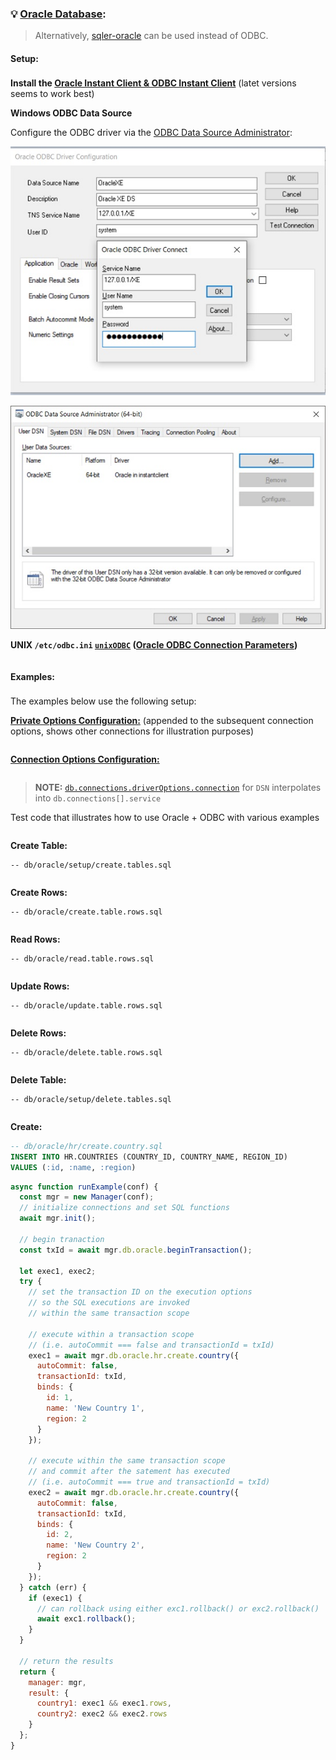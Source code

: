 ### 💡 [Oracle Database](https://www.oracle.com/database/):

> Alternatively, [sqler-oracle](https://www.npmjs.com/package/sqler-oracle) can be used instead of ODBC.

#### Setup:<sub id="setup"></sub>

__Install the [Oracle Instant Client &amp; ODBC Instant Client](https://www.oracle.com/database/technologies/releasenote-odbc-ic.html)__ (latet versions seems to work best)

__Windows ODBC Data Source__

Configure the ODBC driver via the [ODBC Data Source Administrator](https://docs.microsoft.com/en-us/sql/odbc/admin/odbc-data-source-administrator):

![Windows ODBC Data Source 1](./img/odbc-oracle-ds1.jpg "Windows ODBC Data Source 1")

![Windows ODBC Data Source 2](./img/odbc-oracle-ds2.jpg "Windows ODBC Data Source 2")

__UNIX `/etc/odbc.ini` [`unixODBC`](http://www.unixodbc.org/) ([Oracle ODBC Connection Parameters](https://docs.oracle.com/cd/E17952_01/connector-odbc-en/connector-odbc-configuration-connection-parameters.html))__
```jsdocp ./test/fixtures/oracle/odbc.ini
```

#### Examples:<sub id="examples"></sub>

The examples below use the following setup:

__[Private Options Configuration:](https://ugate.github.io/sqler/Manager.html#~PrivateOptions)__ (appended to the subsequent connection options, shows other connections for illustration purposes)
```jsdocp ./test/fixtures/priv.json
```

__[Connection Options Configuration:](global.html#OdbcConnectionOptions)__
```jsdocp ./test/fixtures/oracle/conf.json
```

> __NOTE:__ [`db.connections.driverOptions.connection`](global.html#OdbcConnectionOptions) for `DSN` interpolates into `db.connections[].service`

Test code that illustrates how to use Oracle + ODBC with various examples
```jsdocp ./test/fixtures/run-example.js
```

__Create Table:__

```jsdocp ./test/db/oracle/setup/create.tables.sql
-- db/oracle/setup/create.tables.sql
```

```jsdocp ./test/lib/oracle/setup/create.tables.js
```

__Create Rows:__

```jsdocp ./test/db/oracle/create.table.rows.sql
-- db/oracle/create.table.rows.sql
```

```jsdocp ./test/lib/oracle/create.table.rows.js
```

__Read Rows:__

```jsdocp ./test/db/oracle/read.table.rows.sql
-- db/oracle/read.table.rows.sql
```

```jsdocp ./test/lib/oracle/read.table.rows.js
```

__Update Rows:__

```jsdocp ./test/db/oracle/update.table.rows.sql
-- db/oracle/update.table.rows.sql
```

```jsdocp ./test/lib/oracle/update.table.rows.js
```

__Delete Rows:__

```jsdocp ./test/db/oracle/delete.table.rows.sql
-- db/oracle/delete.table.rows.sql
```

```jsdocp ./test/lib/oracle/delete.table.rows.js
```

__Delete Table:__

```jsdocp ./test/db/oracle/setup/delete.tables.sql
-- db/oracle/setup/delete.tables.sql
```

```jsdocp ./test/lib/oracle/setup/delete.tables.js
```

__Create:__
```sql
-- db/oracle/hr/create.country.sql
INSERT INTO HR.COUNTRIES (COUNTRY_ID, COUNTRY_NAME, REGION_ID)
VALUES (:id, :name, :region)
```
```js
async function runExample(conf) {
  const mgr = new Manager(conf);
  // initialize connections and set SQL functions
  await mgr.init();

  // begin tranaction
  const txId = await mgr.db.oracle.beginTransaction();
  
  let exec1, exec2;
  try {
    // set the transaction ID on the execution options
    // so the SQL executions are invoked
    // within the same transaction scope

    // execute within a transaction scope
    // (i.e. autoCommit === false and transactionId = txId)
    exec1 = await mgr.db.oracle.hr.create.country({
      autoCommit: false,
      transactionId: txId,
      binds: {
        id: 1,
        name: 'New Country 1',
        region: 2
      }
    });

    // execute within the same transaction scope
    // and commit after the satement has executed
    // (i.e. autoCommit === true and transactionId = txId)
    exec2 = await mgr.db.oracle.hr.create.country({
      autoCommit: false,
      transactionId: txId,
      binds: {
        id: 2,
        name: 'New Country 2',
        region: 2
      }
    });
  } catch (err) {
    if (exec1) {
      // can rollback using either exc1.rollback() or exc2.rollback()
      await exc1.rollback();
    }
  }

  // return the results
  return {
    manager: mgr,
    result: {
      country1: exec1 && exec1.rows,
      country2: exec2 && exec2.rows
    }
  };
}
```